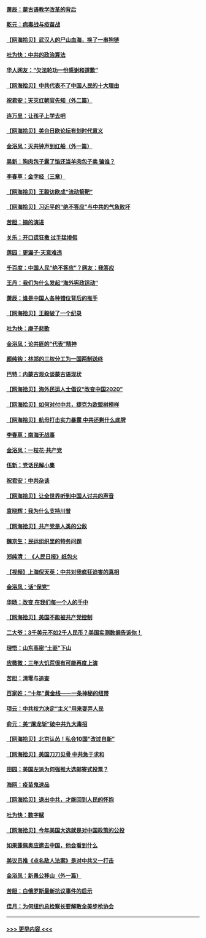 #### [萧辰：蒙古语教学改革的背后](../pages/nsc993/n12393677.md?t=09101751) 
#### [乾元：病毒战与疫苗战](../pages/nsc993/n12393107.md?t=09101751) 
#### [【网海拾贝】武汉人的尸山血海，换了一串狗链](../pages/nsc993/n12393043.md?t=09101751) 
#### [吐为快：中共的政治算法](../pages/nsc993/n12390506.md?t=09101751) 
#### [华人网友：“欠法轮功一份感谢和道歉”](../pages/nsc993/n12390098.md?t=09101751) 
#### [【网海拾贝】中共代表不了中国人民的十大理由](../pages/nsc993/n12388155.md?t=09101751) 
#### [祝君安：天灭红朝官先知（外二篇）](../pages/nsc993/n12387957.md?t=09101751) 
#### [连万里：让孩子上学去吧](../pages/nsc993/n12385309.md?t=09101751) 
#### [【网海拾贝】美台日欧论坛有划时代意义](../pages/nsc993/n12385232.md?t=09101751) 
#### [金浴凤：灭共钟声到红船（外一篇）](../pages/nsc993/n12385154.md?t=09101751) 
#### [吴新：狗肉包子露了馅还当羊肉包子卖 骗谁？](../pages/nsc993/n12385133.md?t=09101751) 
#### [李春草：金字经（三章）](../pages/nsc993/n12383691.md?t=09101751) 
#### [【网海拾贝】王毅访欧成“流动箭靶”](../pages/nsc993/n12383338.md?t=09101751) 
#### [【网海拾贝】习近平的“绝不答应”与中共的气急败坏](../pages/nsc993/n12382819.md?t=09101751) 
#### [苦胆：摘的演进](../pages/nsc993/n12382619.md?t=09101751) 
#### [关乐：开口谎狂撒 过手猛掺假](../pages/nsc993/n12382604.md?t=09101751) 
#### [莲园：更漏子‧天意难违](../pages/nsc993/n12382598.md?t=09101751) 
#### [千百度：中国人民“绝不答应”？网友：我答应](../pages/nsc993/n12382024.md?t=09101751) 
#### [王丹：我们为什么发起“海外宪政运动”](../pages/nsc993/n12380286.md?t=09101751) 
#### [萧辰：谁是中国人各种错位背后的推手](../pages/nsc993/n12379800.md?t=09101751) 
#### [【网海拾贝】王毅破了一个纪录](../pages/nsc993/n12379251.md?t=09101751) 
#### [吐为快：庚子悲歌](../pages/nsc993/n12378821.md?t=09101751) 
#### [金浴凤：论共匪的“代表”精神](../pages/nsc993/n12377546.md?t=09101751) 
#### [颜纯钩：林郑的三权分工为一国两制送终](../pages/nsc993/n12377306.md?t=09101751) 
#### [巴特：内蒙古观众谈蒙古语现状](../pages/nsc993/n12376923.md?t=09101751) 
#### [【网海拾贝】海外民运人士倡议“改变中国2020”](../pages/nsc993/n12376682.md?t=09101751) 
#### [【网海拾贝】如何对付中共，捷克为欧盟树榜样](../pages/nsc993/n12374209.md?t=09101751) 
#### [【网海拾贝】航母打击实力暴露 中共还剩什么底牌](../pages/nsc993/n12371825.md?t=09101751) 
#### [李春草：南海无战事](../pages/nsc993/n12371159.md?t=09101751) 
#### [金浴凤：一枝花·共产党](../pages/nsc993/n12368757.md?t=09101751) 
#### [伍新：党话民解小集](../pages/nsc993/n12366907.md?t=09101751) 
#### [祝君安：中共杂谈](../pages/nsc993/n12366076.md?t=09101751) 
#### [【网海拾贝】让全世界听到中国人讨共的声音](../pages/nsc993/n12365569.md?t=09101751) 
#### [袁晓辉：我为什么支持川普](../pages/nsc993/n12362670.md?t=09101751) 
#### [【网海拾贝】共产党是人类的公敌](../pages/nsc993/n12363182.md?t=09101751) 
#### [魏京生：民运组织里的特务问题](../pages/nsc993/n12363010.md?t=09101751) 
#### [郑纯清： 《人民日报》纸包火](../pages/nsc993/n12362706.md?t=09101751) 
#### [【视频】上海倪天英：中共对我疯狂迫害的真相](../pages/nsc993/n12356341.md?t=09101751) 
#### [金浴凤：话“保党”](../pages/nsc993/n12361867.md?t=09101751) 
#### [华旸：改变 在我们每一个人的手中](../pages/nsc993/n12361774.md?t=09101751) 
#### [【网海拾贝】美国不能被共产党控制](../pages/nsc993/n12360271.md?t=09101751) 
#### [二大爷：3千美元不如2千人民币？美国实测数据告诉你！](../pages/nsc993/n12358563.md?t=09101751) 
#### [理悟：山东高密“土匪”下山](../pages/nsc993/n12358535.md?t=09101751) 
#### [应微微：三年大饥荒很有可能再度上演](../pages/nsc993/n12358523.md?t=09101751) 
#### [苦胆：清零与追查](../pages/nsc993/n12358501.md?t=09101751) 
#### [百家姓：“十年”黄金线——一条神秘的纽带](../pages/nsc993/n12358319.md?t=09101751) 
#### [项云：中共权力决定“主义”用来耍弄人民](../pages/nsc993/n12358172.md?t=09101751) 
#### [俞元：美“屠龙斩”破中共九大毒招](../pages/nsc993/n12357822.md?t=09101751) 
#### [【网海拾贝】北京认怂！私会10国“改过自新”](../pages/nsc993/n12357784.md?t=09101751) 
#### [【网海拾贝】美国刀刀见骨 中共急于求和](../pages/nsc993/n12355511.md?t=09101751) 
#### [田园：美国左派为何强推大选邮寄式投票？](../pages/nsc993/n12352963.md?t=09101751) 
#### [海网：疫苗鬼速品](../pages/nsc993/n12354438.md?t=09101751) 
#### [【网海拾贝】退出中共，才能回到人民的怀抱](../pages/nsc993/n12352634.md?t=09101751) 
#### [吐为快：数字赋](../pages/nsc993/n12352317.md?t=09101751) 
#### [【网海拾贝】今年美国大选就是对中国政策的公投](../pages/nsc993/n12350973.md?t=09101751) 
#### [如果蓬佩奥应邀去中国，他会看到什么](../pages/nsc993/n12350945.md?t=09101751) 
#### [美议员推《点名敌人法案》是对中共又一打击](../pages/nsc993/n12350765.md?t=09101751) 
#### [金浴凤：新愚公移山（外一篇）](../pages/nsc993/n12350253.md?t=09101751) 
#### [苦胆：白俄罗斯最新抗议事件的启示](../pages/nsc993/n12349989.md?t=09101751) 
#### [佳月：为何纽约总检察长要解散全美步枪协会](../pages/nsc993/n12349939.md?t=09101751) 

----
#### [ >>> 更早内容 <<< ](../indexes/nsc993-earlier.md)

